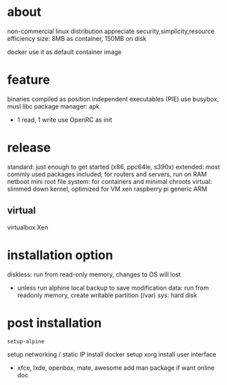 # about
non-commercial linux distribution appreciate security,simplicity,resource efficiency
size: 8MB as container, 150MB on disk

docker use it as default container image


# feature
binaries compiled as position independent executables (PIE)
use busybox, musl libc
package manager: apk
  - 1 read, 1 write 
use OpenRC as init  

# release
standard: just enough to get started (x86, ppc64le, s390x)
extended: most commly used packages included, for routers and servers, run on RAM
netboot
mini root file system: for containers and minimal chroots
virtual: slimmed down kernel, optimized for VM
xen
raspberry pi
generic ARM

## virtual
virtualbox
Xen

# installation option
diskless: run from read-only memory, changes to OS will lost 
  - unless run alphine local backup to save modification
data: run from readonly memory, create writable partition (/var)
sys: hard disk

# post installation
`setup-alpine`

setup networking / static IP
install docker
setup xorg
install user interface
  - xfce, lxde, openbox, mate, awesome
add man package if want online doc






















